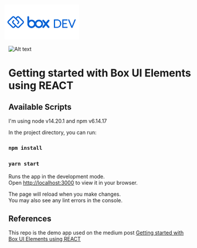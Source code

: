 <img src="images/box-dev-logo-clip.png" 
alt= “box-dev-logo” 
style="margin-left:-10px;"
width=40%;>

![Alt text](public/box-react-image.png?raw=true "Title")

# Getting started with Box UI Elements using REACT

## Available Scripts

I'm using node v14.20.1 and npm v6.14.17

In the project directory, you can run:

### `npm install`
### `yarn start`

Runs the app in the development mode.\
Open [http://localhost:3000](http://localhost:3000) to view it in your browser.

The page will reload when you make changes.\
You may also see any lint errors in the console.

## References

This repo is the demo app used on the medium post
[Getting started with Box UI Elements using REACT](https://barbosa-rmv.medium.com/getting-started-with-box-ui-elements-using-react-dfa1dffb4e12)
